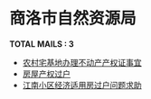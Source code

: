 # 商洛市自然资源局

__TOTAL MAILS : 3__
- [农村宅基地办理不动产产权证事宜](../../category/letters/6550.md)
- [房屋产权过户](../../category/letters/6368.md)
- [江南小区经济适用房过户问题求助](../../category/letters/5427.md)